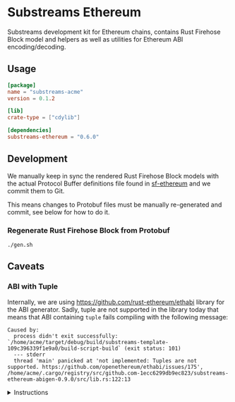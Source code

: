 # Substreams Ethereum

Substreams development kit for Ethereum chains, contains Rust Firehose Block model and helpers as well as utilities for Ethereum ABI encoding/decoding.

## Usage

```toml
[package]
name = "substreams-acme"
version = 0.1.2

[lib]
crate-type = ["cdylib"]

[dependencies]
substreams-ethereum = "0.6.0"
```

## Development

We manually keep in sync the rendered Rust Firehose Block models with the actual Protocol Buffer definitions file found in [sf-ethereum](https://github.com/streamingfast/sf-ethereum/tree/develop/proto) and we commit them to Git.

This means changes to Protobuf files must be manually re-generated and commit, see below for how to do it.

### Regenerate Rust Firehose Block from Protobuf

```
./gen.sh
```

## Caveats

### ABI with Tuple

Internally, we are using https://github.com/rust-ethereum/ethabi library for the ABI generator. Sadly, tuple are not supported in the library today that means that ABI containing `tuple` fails compiling with the following message:

```
Caused by:
  process didn't exit successfully: `/home/acme/target/debug/build/substreams-template-109c396339f1e9a0/build-script-build` (exit status: 101)
  --- stderr
  thread 'main' panicked at 'not implemented: Tuples are not supported. https://github.com/openethereum/ethabi/issues/175', /home/acme/.cargo/registry/src/github.com-1ecc6299db9ec823/substreams-ethereum-abigen-0.9.0/src/lib.rs:122:13
```

<details>
<summary>Instructions</summary>
Right now, the workaround for that is to create manually the decoding code that is required to decode the ABI. The rest of this section will give the instructions needed to do so.

First step will be to modify a bit the ABI so decoding code is generated correctly. This initial generated code will then be copied over and modified to decode the tuple correctly.

The idea will be to "explode" the inner `tuple` into it's own "event" in the ABI, this will generate some code for the `struct` representing the tuple as well as the decoding code for the `struct` itself. We will then tweak this generated to wire everything together.

From:

```json
[
  {
    "anonymous": false,
    "inputs": [
      {
        "indexed": false,
        "internalType": "bytes32",
        "name": "orderHash",
        "type": "bytes32"
      },
      {
        "components": [
          {
            "internalType": "enum ItemType",
            "name": "itemType",
            "type": "uint8"
          },
          {
            "internalType": "uint256",
            "name": "amount",
            "type": "uint256"
          }
        ],
        "indexed": false,
        "internalType": "struct SpentItem[]",
        "name": "offer",
        "type": "tuple[]"
      }
    ],
    "name": "OrderFulfilled",
    "type": "event"
  }
]
```

We explode `SpentItem` to it's own type and replace the `offer` type `tuple[]` to `address[]` to make it compile correctly:

```json
[
  {
    "anonymous": false,
    "inputs": [
      {
        "indexed": false,
        "internalType": "bytes32",
        "name": "orderHash",
        "type": "bytes32"
      },
      {
        "components": [
          {
            "internalType": "enum ItemType",
            "name": "itemType",
            "type": "uint8"
          },
          {
            "internalType": "uint256",
            "name": "amount",
            "type": "uint256"
          }
        ],
        "indexed": false,
        "internalType": "struct SpentItem[]",
        "name": "offer",
        "type": "address[]"
      }
    ],
    "name": "OrderFulfilled",
    "type": "event"
  },
  {
    "anonymous": false,
    "name": "SpentItem",
    "type": "event",
    "inputs": [
      {
        "internalType": "enum ItemType",
        "name": "itemType",
        "type": "uint8"
      },
      {
        "internalType": "uint256",
        "name": "amount",
        "type": "uint256"
      }
    ]
  }
]
```

> **Note** No need to remove the `components` or change the `internalType` value, they are ignored.

Perform a `cargo build` using this modified ABI so that code is generated in `src/abi/<file>.rs`, it's wrong right now but we are going to copy it somewhere else and make it work.

Find the generated code for the `OrderFulfilled` event within the `src/abi/<file>.rs` and copy over to a new file `src/events.rs`. You should copy over the `pub struct OrderFulfilled` block, the `impl OrderFulfilled` block and `impl substreams_ethereum::Event for OrderFulfilled` block.

Copy also the `SpentItem` structure and the `impl SpentItem` block:

```rust
#[derive(Debug, Clone, PartialEq)]
pub struct OrderFulfilled {
    pub order_hash: [u8; 32usize],
    pub offer: Vec<Vec<u8>>,
}
impl OrderFulfilled {
    const TOPIC_ID: [u8; 32] = [
        227u8,
        56u8,
        222u8,
        32u8,
        39u8,
        120u8,
        0u8,
        226u8,
        120u8,
        84u8,
        168u8,
        160u8,
        171u8,
        38u8,
        80u8,
        66u8,
        198u8,
        237u8,
        193u8,
        186u8,
        154u8,
        14u8,
        209u8,
        73u8,
        102u8,
        185u8,
        47u8,
        163u8,
        179u8,
        98u8,
        194u8,
        244u8,
    ];
    pub fn match_log(log: &substreams_ethereum::pb::eth::v2::Log) -> bool {
        if log.topics.len() != 1usize {
            return false;
        }
        if log.data.len() < 96usize {
            return false;
        }
        return log.topics.get(0).expect("bounds already checked").as_ref()
            == Self::TOPIC_ID;
    }
    pub fn decode(
        log: &substreams_ethereum::pb::eth::v2::Log,
    ) -> Result<Self, String> {
        let mut values = ethabi::decode(
                &[
                    ethabi::ParamType::FixedBytes(32usize),
                    ethabi::ParamType::Array(
                        Box::new(ethabi::ParamType::Address),
                    ),
                ],
                log.data.as_ref(),
            )
            .map_err(|e| format!("unable to decode log.data: {:?}", e))?;
        values.reverse();
        Ok(Self {
            order_hash: {
                let mut result = [0u8; 32];
                let v = values
                    .pop()
                    .expect(INTERNAL_ERR)
                    .into_fixed_bytes()
                    .expect(INTERNAL_ERR);
                result.copy_from_slice(&v);
                result
            },
            offer: values
                .pop()
                .expect(INTERNAL_ERR)
                .into_array()
                .expect(INTERNAL_ERR)
                .into_iter()
                .map(|inner| {
                    inner.into_address().expect(INTERNAL_ERR).as_bytes().to_vec()
                })
                .collect(),
        })
    }
}
impl substreams_ethereum::Event for OrderFulfilled {
    const NAME: &'static str = "OrderFulfilled";
    fn match_log(log: &substreams_ethereum::pb::eth::v2::Log) -> bool {
        Self::match_log(log)
    }
    fn decode(
        log: &substreams_ethereum::pb::eth::v2::Log,
    ) -> Result<Self, String> {
        Self::decode(log)
    }
}
#[derive(Debug, Clone, PartialEq)]
pub struct SpentItem {
    pub item_type: substreams::scalar::BigInt,
    pub amount: substreams::scalar::BigInt,
}
impl SpentItem {
    const TOPIC_ID: [u8; 32] = [
        18u8,
        7u8,
        103u8,
        62u8,
        30u8,
        101u8,
        94u8,
        85u8,
        209u8,
        209u8,
        166u8,
        82u8,
        139u8,
        137u8,
        197u8,
        45u8,
        11u8,
        224u8,
        230u8,
        74u8,
        27u8,
        234u8,
        238u8,
        52u8,
        150u8,
        245u8,
        214u8,
        202u8,
        230u8,
        104u8,
        138u8,
        22u8,
    ];
    pub fn match_log(log: &substreams_ethereum::pb::eth::v2::Log) -> bool {
        if log.topics.len() != 1usize {
            return false;
        }
        if log.data.len() != 64usize {
            return false;
        }
        return log.topics.get(0).expect("bounds already checked").as_ref()
            == Self::TOPIC_ID;
    }
    pub fn decode(
        log: &substreams_ethereum::pb::eth::v2::Log,
    ) -> Result<Self, String> {
        let mut values = ethabi::decode(
                &[
                    ethabi::ParamType::Uint(8usize),
                    ethabi::ParamType::Uint(256usize),
                ],
                log.data.as_ref(),
            )
            .map_err(|e| format!("unable to decode log.data: {:?}", e))?;
        values.reverse();
        Ok(Self {
            item_type: {
                let mut v = [0 as u8; 32];
                values
                    .pop()
                    .expect(INTERNAL_ERR)
                    .into_uint()
                    .expect(INTERNAL_ERR)
                    .to_big_endian(v.as_mut_slice());
                substreams::scalar::BigInt::from_unsigned_bytes_be(&v)
            },
            amount: {
                let mut v = [0 as u8; 32];
                values
                    .pop()
                    .expect(INTERNAL_ERR)
                    .into_uint()
                    .expect(INTERNAL_ERR)
                    .to_big_endian(v.as_mut_slice());
                substreams::scalar::BigInt::from_unsigned_bytes_be(&v)
            },
        })
    }
}
impl substreams_ethereum::Event for SpentItem {
    const NAME: &'static str = "SpentItem";
    fn match_log(log: &substreams_ethereum::pb::eth::v2::Log) -> bool {
        Self::match_log(log)
    }
    fn decode(
        log: &substreams_ethereum::pb::eth::v2::Log,
    ) -> Result<Self, String> {
        Self::decode(log)
    }
}
```

In Rust, this will ignore until it's "imported" somewhere, so let's define the module for it. In `src/lib.rs`, at the top of the file, add:

```rust
mod events
```

Let's start to modify our incorrect generated code to make it correct. First define `INTERNAL_ERR` constant because it's used normally, put it at top of the `src/events.rs` file:

```
const INTERNAL_ERR: &str = "decode event internal error";
```

Now a tricky part, we need to update the `TOPIC_ID` constant because it's wrong right now. If you already know the event ID (which is the `topics #0`), perfect. If you don't, you can compute it by taking the `keccak256` hash of the event definition. You need the event name and its types to have it, in our case it's `OrderFulfilled(bytes32,(uint8,uint256)[])`

You can use `jq -r '.[] | select(.name == "OrderFulfilled") | .inputs[].type' | tr "\n" ","` and `jq -r '.[] | select(.name == "SpentItem") | .inputs[].type' | tr "\n" ","` on the "modified" ABI file we just did to get the correct ordered types. Then assemble it correctly because `OrderFulfilled` second field is wrong.

> **Warning** It must be **without** space nor extra punctuation, a single wrong character will make the whole event ID wrong.

Now that we have our event ID definition, we can compute the keccak256 hash. We use a CLI tool to do it ([see](https://gist.github.com/miguelmota/60259aed8ce95477131c0a1f4f31e0da)):

```bash
$ printf 'OrderFulfilled(bytes32,(uint8,uint256)[])' | keccak-256sum
e86f4727db138d4b9cb776888b1d2239562eafaa38dd110b7d5def7698ccfd41  -
```

So our event topic 0 is `e86f4727db138d4b9cb776888b1d2239562eafaa38dd110b7d5def7698ccfd41`. Now we just need to change the `OrderFulfilled` definition to define be correct:

```rust
const TOPIC_ID: [u8; 32] = hex_literal::hex!("e86f4727db138d4b9cb776888b1d2239562eafaa38dd110b7d5def7698ccfd41");
```

Now, within `pub struct OrderFulfilled`, change `offer` field (defined right now as `offer: Vec<Vec<u8>>`) which normally holds an array of tuple to it's correct value `offer: Vec<Vec<SpentItem>>`.

Find the event "token" definition within the `pub fn decode(log: <type>)` which is:

```rust
let mut values = ethabi::decode(
    &[
        ethabi::ParamType::FixedBytes(32usize),
        ethabi::ParamType::Array(Box::new(ethabi::ParamType::Address)),
    ],
    log.data.as_ref(),
)
```

Determine the field that is a tuple, in our case the second field and change it to be define as a `ethabi::ParamType::Tuple` type.

```rust
let mut values = ethabi::decode(
    &[
        ethabi::ParamType::FixedBytes(32usize),
        ethabi::ParamType::Array(Box::new(ethabi::ParamType::Tuple(vec![
            ethabi::ParamType::Uint(8usize),
            ethabi::ParamType::Uint(256usize),
        ]))),
    ],
    log.data.as_ref(),
```

> **Info** The `SpentItem::decode` function has a `let mut values` definition variable right at the beginning of the function that list the correct element to put for the tuple.

Now still within `OrderFulfilled` function `pub fn decode(log: <type>)`, find the `offer:` piece of code that does the actual decoding work, it looks right now like:

```rust
 ...
 },
 offer: values
            .pop()
            .expect(INTERNAL_ERR)
            .into_array()
            .expect(INTERNAL_ERR)
            .into_iter()
            .map(|inner| {
                inner
                    .into_address()
                    .expect(INTERNAL_ERR)
                    .as_bytes()
                    .to_vec()
            })
            .collect(),
```

Change it so it forwards its decoding to `SpentItem` structure:

```rust
 ...
 },
 offer: values
            .pop()
            .expect(INTERNAL_ERR)
            .into_array()
            .expect(INTERNAL_ERR)
            .into_iter()
            .map(|inner| {
                let fields = inner.into_tuple().expect(INTERNAL_ERR);
                SpentItem::decode(fields).expect(INTERNAL_ERR);
            })
            .collect(),
```

Now we have to modify a bit the `SpentItem` implementation. Within the `impl SpentItem` block, delete:

- `TOPIC_ID` constant
- `match_log` function

And remove fully the `impl substreams_ethereum::Event for SpentItem` block. Last thing to do is to tweak the `SpentItem::decode` function.

Change the signature:

```rust
pub fn decode(log: &substreams_ethereum::pb::eth::v2::Log) -> Result<Self, String>
```

So that it accepts a `Vec<ethabi::Token>`, rename the variable to `values` and make it mutable:

```rust
pub fn decode(mut values: Vec<ethabi::Token>) -> Result<Self, String>
```

And finally, remove the previous `let mut values` definition that we have previously which looks like:

```rust
let mut values = ethabi::decode(
    &[
        ethabi::ParamType::Uint(8usize),
        ethabi::ParamType::Uint(256usize),
    ],
    log.data.as_ref(),
)
.map_err(|e| format!("unable to decode log.data: {:?}",
```

Now everything is done and you can use `OrderFulfilled` to decode your event that contains a `tuple`. The final code looks like that:

```rust
const INTERNAL_ERR: &str = "decode event internal error";
#[derive(Debug, Clone, PartialEq)]
pub struct OrderFulfilled {
    pub order_hash: [u8; 32usize],
    pub offer: Vec<SpentItem>,
}
impl OrderFulfilled {
    const TOPIC_ID: [u8; 32] =
        hex_literal::hex!("e86f4727db138d4b9cb776888b1d2239562eafaa38dd110b7d5def7698ccfd41");
    pub fn match_log(log: &substreams_ethereum::pb::eth::v2::Log) -> bool {
        if log.topics.len() != 1usize {
            return false;
        }
        if log.data.len() < 96usize {
            return false;
        }
        return log.topics.get(0).expect("bounds already checked").as_ref() == Self::TOPIC_ID;
    }
    pub fn decode(log: &substreams_ethereum::pb::eth::v2::Log) -> Result<Self, String> {
        let mut values = ethabi::decode(
            &[
                ethabi::ParamType::FixedBytes(32usize),
                ethabi::ParamType::Array(Box::new(ethabi::ParamType::Address)),
            ],
            log.data.as_ref(),
        )
        .map_err(|e| format!("unable to decode log.data: {:?}", e))?;
        values.reverse();
        Ok(Self {
            order_hash: {
                let mut result = [0u8; 32];
                let v = values
                    .pop()
                    .expect(INTERNAL_ERR)
                    .into_fixed_bytes()
                    .expect(INTERNAL_ERR);
                result.copy_from_slice(&v);
                result
            },
            offer: values
                .pop()
                .expect(INTERNAL_ERR)
                .into_array()
                .expect(INTERNAL_ERR)
                .into_iter()
                .map(|inner| {
                    let fields = inner.into_tuple().expect(INTERNAL_ERR);
                    SpentItem::decode(fields).unwrap()
                })
                .collect(),
        })
    }
}
impl substreams_ethereum::Event for OrderFulfilled {
    const NAME: &'static str = "OrderFulfilled";
    fn match_log(log: &substreams_ethereum::pb::eth::v2::Log) -> bool {
        Self::match_log(log)
    }
    fn decode(log: &substreams_ethereum::pb::eth::v2::Log) -> Result<Self, String> {
        Self::decode(log)
    }
}
#[derive(Debug, Clone, PartialEq)]
pub struct SpentItem {
    pub item_type: substreams::scalar::BigInt,
    pub amount: substreams::scalar::BigInt,
}
impl SpentItem {
    pub fn decode(mut values: Vec<ethabi::Token>) -> Result<Self, String> {
        values.reverse();
        Ok(Self {
            item_type: {
                let mut v = [0 as u8; 32];
                values
                    .pop()
                    .expect(INTERNAL_ERR)
                    .into_uint()
                    .expect(INTERNAL_ERR)
                    .to_big_endian(v.as_mut_slice());
                substreams::scalar::BigInt::from_unsigned_bytes_be(&v)
            },
            amount: {
                let mut v = [0 as u8; 32];
                values
                    .pop()
                    .expect(INTERNAL_ERR)
                    .into_uint()
                    .expect(INTERNAL_ERR)
                    .to_big_endian(v.as_mut_slice());
                substreams::scalar::BigInt::from_unsigned_bytes_be(&v)
            },
        })
    }
}
```

If you struggle with something, reach out to us on Discord and we are going to help you out.
